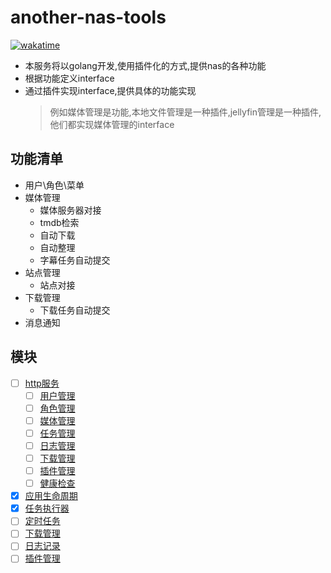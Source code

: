 # another-nas-tools
[![wakatime](https://wakatime.com/badge/user/a2c981ca-317d-4b34-8ed9-4264fbfdb775/project/d4580dbe-68b9-4644-b19e-1fab9a292d96.svg)](https://wakatime.com/badge/user/a2c981ca-317d-4b34-8ed9-4264fbfdb775/project/d4580dbe-68b9-4644-b19e-1fab9a292d96)
- 本服务将以golang开发,使用插件化的方式,提供nas的各种功能
- 根据功能定义interface
- 通过插件实现interface,提供具体的功能实现
  > 例如媒体管理是功能,本地文件管理是一种插件,jellyfin管理是一种插件,他们都实现媒体管理的interface
  
## 功能清单
- 用户\角色\菜单
- 媒体管理
    - 媒体服务器对接
    - tmdb检索
    - 自动下载
    - 自动整理
    - 字幕任务自动提交
- 站点管理
    - 站点对接
- 下载管理
    - 下载任务自动提交
- 消息通知
## 模块
- [ ] [http服务](./pkg/http)
    - [ ] [用户管理](./pkg/http/user)
    - [ ] [角色管理](./pkg/http/role)
    - [ ] [媒体管理](./pkg/http/media)
    - [ ] [任务管理](./pkg/http/task)
    - [ ] [日志管理](./pkg/http/log)
    - [ ] [下载管理](./pkg/http/download)
    - [ ] [插件管理](./pkg/http/plugin)
    - [ ] [健康检查](./pkg/http/health) 
- [x] [应用生命周期](./pkg/lifecycle)
- [x] [任务执行器](./pkg/task)
- [ ] [定时任务](./pkg/cron)
- [ ] [下载管理](./pkg/download)
- [ ] [日志记录](./pkg/log)
- [ ] [插件管理](./pkg/plugin)

